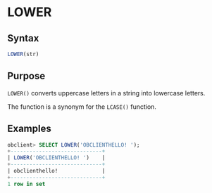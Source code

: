 # LOWER

## Syntax

```sql
LOWER(str)
```

## Purpose

`LOWER()` converts uppercase letters in a string into lowercase letters.

The function is a synonym for the `LCASE()` function.

## Examples

```sql
obclient> SELECT LOWER('OBCLIENTHELLO! ');
+-----------------------------+
| LOWER('OBCLIENTHELLO! ')    |
+-----------------------------+
| obclienthello!              |
+-----------------------------+
1 row in set
```
